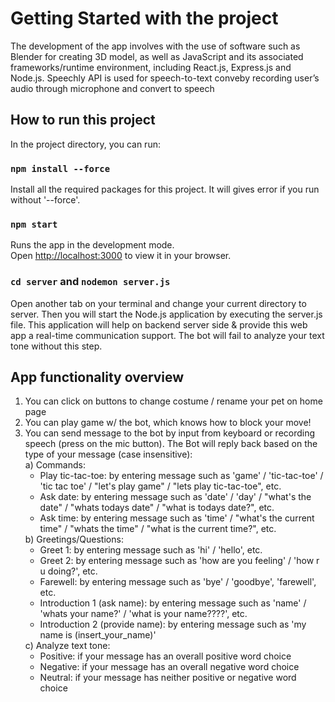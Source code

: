 # Getting Started with the project

The development of the app involves with the use of software such as Blender for creating 3D model, as well as JavaScript and its associated frameworks/runtime environment, including React.js, Express.js and Node.js. Speechly API is used for speech-to-text conveby recording user’s audio through microphone and convert to speech

## How to run this project

In the project directory, you can run:

### `npm install --force`

Install all the required packages for this project. It will gives error if you run without '--force'.

### `npm start`

Runs the app in the development mode.\
Open [http://localhost:3000](http://localhost:3000) to view it in your browser.

### `cd server` and `nodemon server.js`

Open another tab on your terminal and change your current directory to server. Then you will start the Node.js application by executing the server.js file. This application will help on backend server side & provide this web app a real-time communication support. The bot will fail to analyze your text tone without this step.

## App functionality overview
1. You can click on buttons to change costume / rename your pet on home page
2. You can play game w/ the bot, which knows how to block your move!
3. You can send message to the bot by input from keyboard or recording speech (press on the mic button). The Bot will reply back based on the type of your message (case insensitive):<br>
   a) Commands:<br>
      <ul>
        <li>Play tic-tac-toe: by entering message such as 'game' / 'tic-tac-toe' / 'tic tac toe' / "let's play game" / "lets play tic-tac-toe", etc. </li>
        <li>Ask date: by entering message such as 'date' / 'day' / "what's the date" / "whats todays date" / "what is todays date?", etc. </li>
        <li>Ask time: by entering message such as 'time' / "what's the current time" / "whats the time" / "what is the current time?", etc. </li>
      </ul>
   b) Greetings/Questions:<br>
      <ul>
        <li>Greet 1: by entering message such as 'hi' / 'hello', etc. </li>
        <li>Greet 2: by entering message such as 'how are you feeling' / 'how r u doing?', etc. </li>
        <li>Farewell: by entering message such as 'bye' / 'goodbye', 'farewell', etc. </li>
        <li>Introduction 1 (ask name): by entering message such as 'name' / 'whats your name?' / 'what is your name????', etc. </li>
        <li>Introduction 2 (provide name): by entering message such as 'my name is (insert_your_name)'</li>
      </ul>
   c) Analyze text tone:<br>
      <ul>
        <li>Positive: if your message has an overall positive word choice</li>
        <li>Negative: if your message has an overall negative word choice</li>
        <li>Neutral: if your message has neither positive or negative word choice</li>
      </ul>